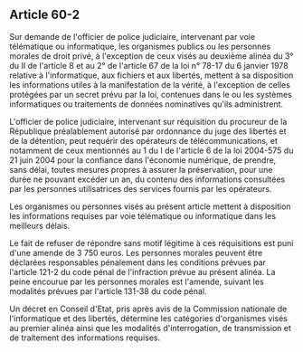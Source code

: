 Article 60-2
----
Sur demande de l'officier de police judiciaire, intervenant par voie télématique
ou informatique, les organismes publics ou les personnes morales de droit privé,
à l'exception de ceux visés au deuxième alinéa du 3° du II de l'article 8 et au
2° de l'article 67 de la loi n° 78-17 du 6 janvier 1978 relative à
l'informatique, aux fichiers et aux libertés, mettent à sa disposition les
informations utiles à la manifestation de la vérité, à l'exception de celles
protégées par un secret prévu par la loi, contenues dans le ou les systèmes
informatiques ou traitements de données nominatives qu'ils administrent.

L'officier de police judiciaire, intervenant sur réquisition du procureur de la
République préalablement autorisé par ordonnance du juge des libertés et de la
détention, peut requérir des opérateurs de télécommunications, et notamment de
ceux mentionnés au 1 du I de l'article 6 de la loi 2004-575 du 21 juin 2004 pour
la confiance dans l'économie numérique, de prendre, sans délai, toutes mesures
propres à assurer la préservation, pour une durée ne pouvant excéder un an, du
contenu des informations consultées par les personnes utilisatrices des services
fournis par les opérateurs.

Les organismes ou personnes visés au présent article mettent à disposition les
informations requises par voie télématique ou informatique dans les meilleurs
délais.

Le fait de refuser de répondre sans motif légitime à ces réquisitions est puni
d'une amende de 3 750 euros. Les personnes morales peuvent être déclarées
responsables pénalement dans les conditions prévues par l'article 121-2 du code
pénal de l'infraction prévue au présent alinéa. La peine encourue par les
personnes morales est l'amende, suivant les modalités prévues par l'article
131-38 du code pénal.

Un décret en Conseil d'Etat, pris après avis de la Commission nationale de
l'informatique et des libertés, détermine les catégories d'organismes visés au
premier alinéa ainsi que les modalités d'interrogation, de transmission et de
traitement des informations requises.
